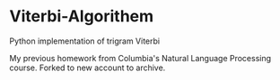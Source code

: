 # Viterbi-Algorithem
Python implementation of trigram Viterbi

My previous homework from Columbia's Natural Language Processing course.
Forked to new account to archive.
